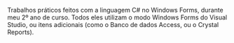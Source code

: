 Trabalhos práticos feitos com a linguagem C# no Windows Forms, durante meu 2º ano de curso. Todos eles utilizam o modo Windows Forms do Visual Studio, ou itens adicionais (como o Banco de dados Access, ou o Crystal Reports).
